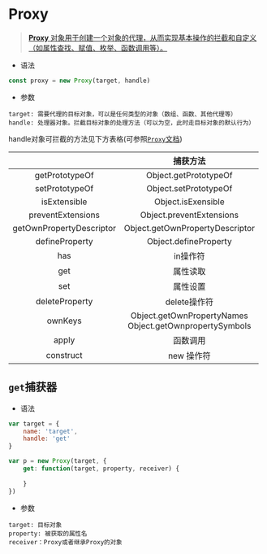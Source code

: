 # Proxy

> [**Proxy** 对象用于创建一个对象的代理，从而实现基本操作的拦截和自定义（如属性查找、赋值、枚举、函数调用等）。](https://developer.mozilla.org/zh-CN/docs/Web/JavaScript/Reference/Global_Objects/Proxy)



- 语法

```js
const proxy = new Proxy(target, handle)
```

- 参数

```
target: 需要代理的目标对象，可以是任何类型的对象（数组、函数、其他代理等）
handle: 处理器对象。拦截目标对象的处理方法（可以为空，此时走目标对象的默认行为）
```

handle对象可拦截的方法见下方表格(可参照[`Proxy`文档](https://developer.mozilla.org/zh-CN/docs/Web/JavaScript/Reference/Global_Objects/Proxy#handler_%E5%AF%B9%E8%B1%A1%E7%9A%84%E6%96%B9%E6%B3%95))

|                          |                           捕获方法                           |
| :----------------------: | :----------------------------------------------------------: |
|      getPrototypeOf      |                    Object.getPrototypeOf                     |
|      setPrototypeOf      |                    Object.setPrototypeOf                     |
|       isExtensible       |                      Object.isExensible                      |
|    preventExtensions     |                   Object.preventExtensions                   |
| getOwnPropertyDescriptor |               Object.getOwnPropertyDescriptor                |
|      defineProperty      |                    Object.defineProperty                     |
|           has            |                           in操作符                           |
|           get            |                           属性读取                           |
|           set            |                           属性设置                           |
|      deleteProperty      |                         delete操作符                         |
|         ownKeys          | Object.getOwnPropertyNames<br />Object.getOwnpropertySymbols |
|          apply           |                           函数调用                           |
|        construct         |                          new 操作符                          |

## `get`捕获器

- 语法

```js
var target = {
    name: 'target',
    handle: 'get'
} 

var p = new Proxy(target, {
    get: function(target, property, receiver) {
        
    }
})
```

- 参数

```
target: 目标对象
property: 被获取的属性名
receiver：Proxy或者继承Proxy的对象
```

